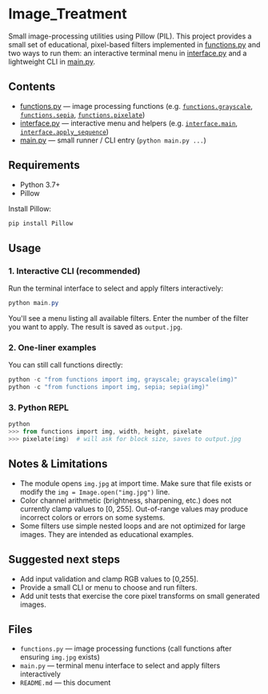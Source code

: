 # Image_Treatment

Small image-processing utilities using Pillow (PIL). This project provides a small set of educational, pixel-based filters implemented in [functions.py](functions.py) and two ways to run them: an interactive terminal menu in [interface.py](interface.py) and a lightweight CLI in [main.py](main.py).

## Contents
- [functions.py](functions.py) — image processing functions (e.g. [`functions.grayscale`](functions.py), [`functions.sepia`](functions.py), [`functions.pixelate`](functions.py))
- [interface.py](interface.py) — interactive menu and helpers (e.g. [`interface.main`](interface.py), [`interface.apply_sequence`](interface.py))
- [main.py](main.py) — small runner / CLI entry (`python main.py ...`)

## Requirements
- Python 3.7+
- Pillow

Install Pillow:

```powershell
pip install Pillow
```


## Usage

### 1. Interactive CLI (recommended)

Run the terminal interface to select and apply filters interactively:

```powershell
python main.py
```

You'll see a menu listing all available filters. Enter the number of the filter you want to apply. The result is saved as `output.jpg`.

### 2. One-liner examples

You can still call functions directly:

```powershell
python -c "from functions import img, grayscale; grayscale(img)"
python -c "from functions import img, sepia; sepia(img)"
```

### 3. Python REPL

```powershell
python
>>> from functions import img, width, height, pixelate
>>> pixelate(img)  # will ask for block size, saves to output.jpg
```

## Notes & Limitations
- The module opens `img.jpg` at import time. Make sure that file exists or modify the `img = Image.open("img.jpg")` line.
- Color channel arithmetic (brightness, sharpening, etc.) does not currently clamp values to [0, 255]. Out-of-range values may produce incorrect colors or errors on some systems.
- Some filters use simple nested loops and are not optimized for large images. They are intended as educational examples.

## Suggested next steps
- Add input validation and clamp RGB values to [0,255].
- Provide a small CLI or menu to choose and run filters.
- Add unit tests that exercise the core pixel transforms on small generated images.

## Files
- `functions.py` — image processing functions (call functions after ensuring `img.jpg` exists)
- `main.py` — terminal menu interface to select and apply filters interactively
- `README.md` — this document